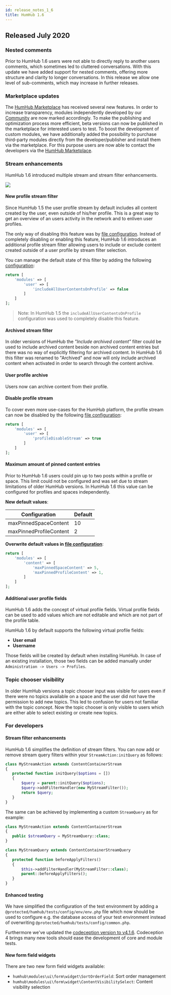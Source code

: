 ```yaml
---
id: release_notes_1_6
title: HumHub 1.6
---
```


## Released July 2020

### Nested comments

Prior to HumHub 1.6 users were not able to directly reply to another users comments, which sometimes led to cluttered
conversations. With this update we have added support for nested comments, offering more structure and clarity to longer 
conversations. In this release we allow one level of sub-comments, which may increase in further releases.

### Marketplace updates

The [HumHub Marketplace](https://www.humhub.com/en/marketplace) has received several new features. 
In order to increase transparency, modules independently developed by our [Community](https://community.humhub.com/) 
are now marked accordingly. To make the publishing and optimization process more efficient, 
beta versions can now be published in the marketplace for interested users to test. 
To boost the development of custom modules, we have additionally added the possibility to purchase third-party modules 
directly from the developer/publisher and install them via the marketplace. For this purpose users are now able to 
contact the developers via the [HumHub Marketplace](https://www.humhub.com/en/marketplace).

### Stream enhancements

HumHub 1.6 introduced multiple stream and stream filter enhancements.

![](https://github.com/humhub/documentation/raw/master/docs/about/releasenotes/images/1_6/profile_stream_filter.JPG)

#### New profile stream filter

Since HumHub 1.5 the user profile stream by default includes all content created by the user, even outside of
his/her profile. This is a great way to get an overview of an users activity in the network and to enliven user profiles.

The only way of disabling this feature was by [file configuration](../../admin/advanced-configuration.md).
Instead of completely disabling or enabling this feature, HumHub 1.6 introduces an additional profile stream filter 
allowing users to include or exclude content created outside of a user profile by stream filter selection.

You can manage the default state of this filter by adding the following [configuration](../../admin/advanced-configuration.md):

```php
return [
    'modules' => [
        'user' => [
            'includeAllUserContentsOnProfile' => false
        ]
    ]
];
```

> Note: In HumHub 1.5 the `includeAllUserContentsOnProfile` configuration was used to completely disable this feature.

#### Archived stream filter

In older versions of HumHub the _"Include archived content"_ filter could be used to include archived content beside
non archived content entries but there was no way of explicitly filtering for archived content. 
In HumHub 1.6 this filter was renamed to "Archived" and now will only include archived content when activated in order
to search through the content archive.

#### User profile archive

Users now can archive content from their profile.

#### Disable profile stream

To cover even more use-cases for the HumHub platform, the profile stream 
can now be disabled by the following [file configuration](../../admin/advanced-configuration.md):

```php
return [
    'modules' => [
        'user' => [
            'profileDisableStream' => true
        ]
    ]
];
```

#### Maximum amount of pinned content entries

Prior to HumHub 1.6 users could pin up to two posts within a profile or space. This limit could not be configured
and was set due to stream limitations of older HumHub versions. In HumHub 1.6 this value can be configured for profiles
and spaces independently.

**New default values**:

| Configuration        | Default           |
| ------------- |:-------------|
| maxPinnedSpaceContent      | 10 |
| maxPinnedProfileContent      | 2 |

**Overwrite default values in [file configuration](../../admin/advanced-configuration.md)**:

```php
return [
    'modules' => [
        'content' => [
            'maxPinnedSpaceContent' => 5,
            'maxPinnedProfileContent' => 1,
        ]
    ]
];
```

#### Additional user profile fields

HumHub 1.6 adds the concept of virtual profile fields. Virtual profile fields can be used to add values
which are not editable and which are not part of the profile table.
 
HumHub 1.6 by default supports the following virtual profile fields:

- **User email**
- **Username**

Those fields will be created by default when installing HumHub. In case of an existing installation, those two fields
can be added manually under `Administration -> Users -> Profiles`.

### Topic chooser visibility

In older HumHub versions a topic chooser input was visible for users even if there were no topics available on a space
and the user did not have the permission to add new topics. This led to confusion for users not familiar with the topic concept. 
Now the topic chooser is only visible to users which are either able to select existing or create new topics. 

### For developers

#### Stream filter enhancements

HumHub 1.6 simplifies the definition of stream filters. You can now add or remove stream query filters within your 
`StreamAction:initQuery` as follows:

 ```php
class MyStreamAction extends ContentContainerStream
{
    protected function initQuery($options = [])
    {
        $query = parent::initQuery($options);
        $query->addFilterHandler(new MyStreamFilter());
        return $query;
    }
}
```

The same can be achieved by implementing a custom `StreamQuery` as for example:

 ```php
class MyStreamAction extends ContentContainerStream
{
    public $streamQuery = MyStreamQuery::class;
}
```

 ```php
class MyStreamQuery extends ContentContainerStreamQuery
{
    protected function beforeApplyFilters()
    {
        $this->addFilterHandler(MyStreamFilter::class);
        parent::beforeApplyFilters();
    }
}
```

#### Enhanced testing

We have simplified the configuration of the test environment by adding a `@protected/humhub/tests/config/env/env.php`
file which now should be used to configure e.g. the database access of your test environment instead of overwriting
`@protected/humhub/tests/config/common.php`.

Furthermore we've updated the [codeception version to v4.1.6](https://codeception.com/changelog). Codeception 4 brings
many new tools should ease the development of core and module tests.

#### New form field widgets

There are two new form field widgets available:

 - `humhub\modules\ui\form\widget\SortOrderField`: Sort order management
 - `humhub\modules\ui\form\widget\ContentVisibilitySelect`: Content visibility selection


